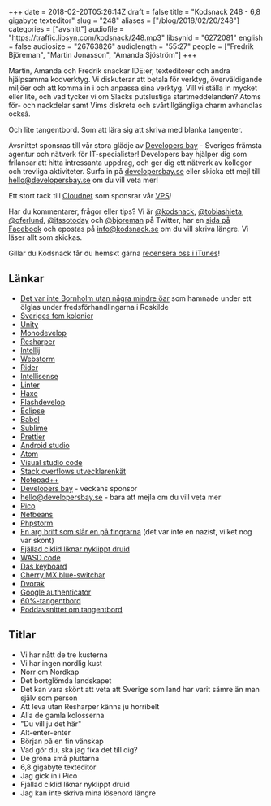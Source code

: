 +++
date = 2018-02-20T05:26:14Z
draft = false
title = "Kodsnack 248 - 6,8 gigabyte texteditor"
slug = "248"
aliases = ["/blog/2018/02/20/248"]
categories = ["avsnitt"]
audiofile = "https://traffic.libsyn.com/kodsnack/248.mp3"
libsynid = "6272081"
english = false
audiosize = "26763826"
audiolength = "55:27"
people = ["Fredrik Björeman", "Martin Jonasson", "Amanda Sjöström"]
+++

Martin, Amanda och Fredrik snackar IDE:er, texteditorer och andra hjälpsamma kodverktyg. Vi diskuterar att betala för verktyg, överväldigande miljöer och att komma in i och anpassa sina verktyg. Vill vi ställa in mycket eller lite, och vad tycker vi om Slacks putslustiga startmeddelanden? Atoms för- och nackdelar samt Vims diskreta och svårtillgängliga charm avhandlas också.

Och lite tangentbord. Som att lära sig att skriva med blanka tangenter.

Avsnittet sponsras till vår stora glädje av [Developers bay](http://developersbay.se/) - Sveriges främsta agentur och nätverk för IT-specialister! Developers bay hjälper dig som frilansar att hitta intressanta uppdrag, och ger dig ett nätverk av kollegor och trevliga aktiviteter. Surfa in på [developersbay.se](http://developersbay.se/) eller skicka ett mejl till [hello@developersbay.se](mailto:hello@developersbay.se) om du vill veta mer!

Ett stort tack till [Cloudnet](http://www.cloudnet.se) som sponsrar vår [VPS](http://en.wikipedia.org/wiki/Virtual_private_server)!

Har du kommentarer, frågor eller tips? Vi är [@kodsnack](https://www.twitter.com/kodsnack), [@tobiashieta](https://www.twitter.com/tobiashieta), [@oferlund](https://www.twitter.com/oferlund), [@itssotoday](https://twitter.com/itssotoday) och [@bjoreman](https://www.twitter.com/bjoreman) på Twitter, har en [sida på Facebook](https://www.facebook.com/kodsnack) och epostas på [info@kodsnack.se](mailto:info@kodsnack.se) om du vill skriva längre. Vi läser allt som skickas.

Gillar du Kodsnack får du hemskt gärna [recensera oss i iTunes](http://itunes.apple.com/se/podcast/kodsnack/id561631498?l=en)!

## Länkar ##
* [Det var inte Bornholm utan några mindre öar](http://www.hallandsposten.se/nyheter/livet-efter-freden-i-roskilde-1.1976562) som hamnade under ett ölglas under fredsförhandlingarna i Roskilde
* [Sveriges fem kolonier](https://sv.wikipedia.org/wiki/Svenska_kolonier)
* [Unity](https://en.wikipedia.org/wiki/Unity_%28game_engine%29)
* [Monodevelop](https://en.wikipedia.org/wiki/MonoDevelop)
* [Resharper](https://www.jetbrains.com/resharper/)
* [Intellij](https://www.jetbrains.com/idea/?fromMenu)
* [Webstorm](https://www.jetbrains.com/webstorm/?fromMenu)
* [Rider](https://www.jetbrains.com/rider/?fromMenu)
* [Intellisense](https://en.wikipedia.org/wiki/Intelligent_code_completion#IntelliSense)
* [Linter](https://en.wikipedia.org/wiki/Lint_%28software%29)
* [Haxe](https://en.wikipedia.org/wiki/Haxe)
* [Flashdevelop](http://www.flashdevelop.org/)
* [Eclipse](https://en.wikipedia.org/wiki/Eclipse_%28software%29)
* [Babel](https://babeljs.io/)
* [Sublime](https://www.sublimetext.com/)
* [Prettier](https://prettier.io/)
* [Android studio](https://en.wikipedia.org/wiki/Android_Studio)
* [Atom](https://en.wikipedia.org/wiki/Atom_%28text_editor%29)
* [Visual studio code](https://en.wikipedia.org/wiki/Visual_Studio_Code)
* [Stack overflows utvecklarenkät](https://insights.stackoverflow.com/survey/)
* [Notepad++](https://en.wikipedia.org/wiki/Notepad%2B%2B)
* [Developers bay](http://developersbay.se/) - veckans sponsor
* [hello@developersbay.se](mailto:hello@developersbay.se) - bara att mejla om du vill veta mer
* [Pico](https://en.wikipedia.org/wiki/Pico_%28text_editor%29)
* [Netbeans](https://netbeans.org/)
* [Phpstorm](https://www.jetbrains.com/phpstorm/?fromMenu)
* [En arg britt som slår en på fingrarna](https://kodsnack.se/84/) (det var inte en nazist, vilket nog var skönt)
* [Fjällad ciklid liknar nyklippt druid](http://foto-sara.blogspot.se/2009/05/kvitto-budskap.html)
* [WASD code](http://www.wasdkeyboards.com/index.php/products/code-keyboard.html)
* [Das keyboard](https://www.daskeyboard.com/)
* [Cherry MX blue-switchar](http://www.keyboardco.com/blog/index.php/2012/12/an-introduction-to-cherry-mx-mechanical-switches/)
* [Dvorak](https://en.wikipedia.org/wiki/Dvorak_Simplified_Keyboard)
* [Google authenticator](https://en.wikipedia.org/wiki/Google_Authenticator)
* [60%-tangentbord](http://www.keyboardco.com/blog/index.php/2017/08/full-size-tkl-60-and-more-a-guide-to-mechanical-keyboard-sizes/)
* [Poddavsnittet om tangentbord](http://www.timeedit.com/poddavsnitt-21-allt-om-klickande-tangentbord/)

## Titlar ##
* Vi har nått de tre kusterna
* Vi har ingen nordlig kust
* Norr om Nordkap
* Det bortglömda landskapet
* Det kan vara skönt att veta att Sverige som land har varit sämre än man själv som person
* Att leva utan Resharper känns ju horribelt
* Alla de gamla kolosserna
* "Du vill ju det här"
* Alt-enter-enter
* Början på en fin vänskap
* Vad gör du, ska jag fixa det till dig?
* De gröna små pluttarna
* 6,8 gigabyte texteditor
* Jag gick in i Pico
* Fjällad ciklid liknar nyklippt druid
* Jag kan inte skriva mina lösenord längre